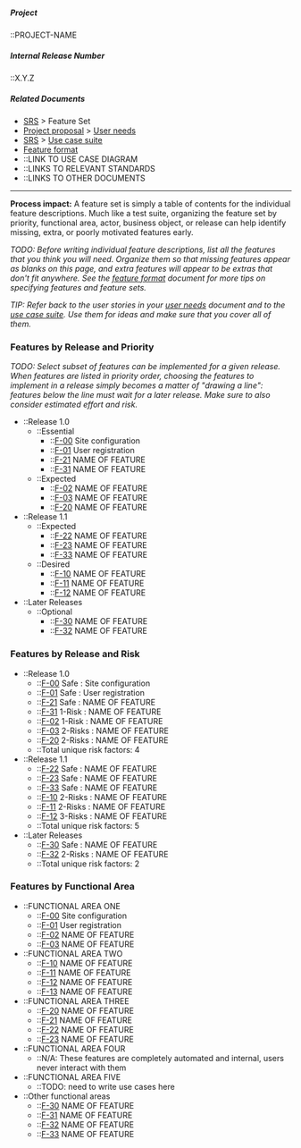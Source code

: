 <!-- markdownlint-disable-next-line first-line-h1 -->

##### Project

::PROJECT-NAME

##### Internal Release Number

::X.Y.Z

##### Related Documents

- [SRS](SRS) > Feature Set
- [Project proposal](Proposal) > [User needs](User-Needs)
- [SRS](SRS) > [Use case suite](Use-Case-Suite)
- [Feature format](Feature-Format)
- ::LINK TO USE CASE DIAGRAM
- ::LINKS TO RELEVANT STANDARDS
- ::LINKS TO OTHER DOCUMENTS

---

**Process impact:** A feature set is simply a table of contents for the
individual feature descriptions. Much like a test suite, organizing the
feature set by priority, functional area, actor, business object, or
release can help identify missing, extra, or poorly motivated features
early.

_TODO: Before writing individual feature descriptions, list all the
features that you think you will need. Organize them so that missing
features appear as blanks on this page, and extra features will appear
to be extras that don't fit anywhere. See the
[feature format](Feature-Format#further-information) document for more
tips on specifying features and feature sets._

_TIP: Refer back to the user stories in your [user needs](User-Needs)
document and to the [use case suite](Use-Case-Suite).
Use them for ideas and make sure that you cover all of them._

### Features by Release and Priority

_TODO: Select subset of features can be implemented for a given release.
When features are listed in priority order, choosing the features to
implement in a release simply becomes a matter of "drawing a line":
features below the line must wait for a later release. Make sure to also
consider estimated effort and risk._

- ::Release 1.0
  - ::Essential
    - ::[F-00](Features#f-00_site_configuration) Site configuration
    - ::[F-01](Features#f-01_user_regisration) User registration
    - ::[F-21](Features#f-21_feature_name) NAME OF FEATURE
    - ::[F-31](Features#f-31_feature_name) NAME OF FEATURE
  - ::Expected
    - ::[F-02](Features#f-02_feature_name) NAME OF FEATURE
    - ::[F-03](Features#f-03_feature_name) NAME OF FEATURE
    - ::[F-20](Features#f-20_feature_name) NAME OF FEATURE
- ::Release 1.1
  - ::Expected
    - ::[F-22](Features#f-22_feature_name) NAME OF FEATURE
    - ::[F-23](Features#f-23_feature_name) NAME OF FEATURE
    - ::[F-33](Features#f-33_feature_name) NAME OF FEATURE
  - ::Desired
    - ::[F-10](Features#f-10_feature_name) NAME OF FEATURE
    - ::[F-11](Features#f-11_feature_name) NAME OF FEATURE
    - ::[F-12](Features#f-12_feature_name) NAME OF FEATURE
- ::Later Releases
  - ::Optional
    - ::[F-30](Features#f-30_feature_name) NAME OF FEATURE
    - ::[F-32](Features#f-32_feature_name) NAME OF FEATURE

### Features by Release and Risk

- ::Release 1.0
  - ::[F-00](Features#f-00_site_configuration) Safe : Site configuration
  - ::[F-01](Features#f-01_user_registration) Safe : User registration
  - ::[F-21](Features#f-21_feature_name) Safe : NAME OF FEATURE
  - ::[F-31](Features#f-31_feature_name) 1-Risk : NAME OF FEATURE
  - ::[F-02](Features#f-02_feature_name) 1-Risk : NAME OF FEATURE
  - ::[F-03](Features#f-03_feature_name) 2-Risks : NAME OF FEATURE
  - ::[F-20](Features#f-20_feature_name) 2-Risks : NAME OF FEATURE
  - ::Total unique risk factors: 4
- ::Release 1.1
  - ::[F-22](Features#f-22_feature_name) Safe : NAME OF FEATURE
  - ::[F-23](Features#f-23_feature_name) Safe : NAME OF FEATURE
  - ::[F-33](Features#f-33_feature_name) Safe : NAME OF FEATURE
  - ::[F-10](Features#f-10_feature_name) 2-Risks : NAME OF FEATURE
  - ::[F-11](Features#f-11_feature_name) 2-Risks : NAME OF FEATURE
  - ::[F-12](Features#f-12_feature_name) 3-Risks : NAME OF FEATURE
  - ::Total unique risk factors: 5
- ::Later Releases
  - ::[F-30](Features#f-30_feature_name) Safe : NAME OF FEATURE
  - ::[F-32](Features#f-32_feature_name) 2-Risks : NAME OF FEATURE
  - ::Total unique risk factors: 2

### Features by Functional Area

- ::FUNCTIONAL AREA ONE
  - ::[F-00](Features#f-00_site_configuration) Site configuration
  - ::[F-01](Features#f-01_user_registration) User registration
  - ::[F-02](Features#f-02_feature_name) NAME OF FEATURE
  - ::[F-03](Features#f-03_feature_name) NAME OF FEATURE
- ::FUNCTIONAL AREA TWO
  - ::[F-10](Features#f-10_feature_name) NAME OF FEATURE
  - ::[F-11](Features#f-11_feature_name) NAME OF FEATURE
  - ::[F-12](Features#f-12_feature_name) NAME OF FEATURE
  - ::[F-13](Features#f-13_feature_name) NAME OF FEATURE
- ::FUNCTIONAL AREA THREE
  - ::[F-20](Features#f-20_feature_name) NAME OF FEATURE
  - ::[F-21](Features#f-21_feature_name) NAME OF FEATURE
  - ::[F-22](Features#f-22_feature_name) NAME OF FEATURE
  - ::[F-23](Features#f-23_feature_name) NAME OF FEATURE
- ::FUNCTIONAL AREA FOUR
  - ::N/A: These features are completely automated and internal, users
    never interact with them
- ::FUNCTIONAL AREA FIVE
  - ::TODO: need to write use cases here
- ::Other functional areas
  - ::[F-30](Features#f-30_feature_name) NAME OF FEATURE
  - ::[F-31](Features#f-31_feature_name) NAME OF FEATURE
  - ::[F-32](Features#f-32_feature_name) NAME OF FEATURE
  - ::[F-33](Features#f-33_feature_name) NAME OF FEATURE
